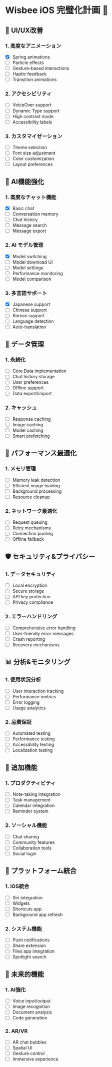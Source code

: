 # Wisbee iOS 完璧化計画 🎯

## 🎨 UI/UX改善

### 1. 高度なアニメーション
- [x] Spring animations
- [ ] Particle effects
- [ ] Gesture-based interactions
- [ ] Haptic feedback
- [ ] Transition animations

### 2. アクセシビリティ
- [ ] VoiceOver support
- [ ] Dynamic Type support
- [ ] High contrast mode
- [ ] Accessibility labels

### 3. カスタマイゼーション
- [ ] Theme selection
- [ ] Font size adjustment
- [ ] Color customization
- [ ] Layout preferences

## 🤖 AI機能強化

### 1. 高度なチャット機能
- [x] Basic chat
- [ ] Conversation memory
- [ ] Chat history
- [ ] Message search
- [ ] Message export

### 2. AI モデル管理
- [x] Model switching
- [ ] Model download UI
- [ ] Model settings
- [ ] Performance monitoring
- [ ] Model comparison

### 3. 多言語サポート
- [x] Japanese support
- [ ] Chinese support
- [ ] Korean support
- [ ] Language detection
- [ ] Auto-translation

## 💾 データ管理

### 1. 永続化
- [ ] Core Data implementation
- [ ] Chat history storage
- [ ] User preferences
- [ ] Offline support
- [ ] Data export/import

### 2. キャッシュ
- [ ] Response caching
- [ ] Image caching
- [ ] Model caching
- [ ] Smart prefetching

## 🔧 パフォーマンス最適化

### 1. メモリ管理
- [ ] Memory leak detection
- [ ] Efficient image loading
- [ ] Background processing
- [ ] Resource cleanup

### 2. ネットワーク最適化
- [ ] Request queuing
- [ ] Retry mechanisms
- [ ] Connection pooling
- [ ] Offline fallback

## 🛡️ セキュリティ&プライバシー

### 1. データセキュリティ
- [ ] Local encryption
- [ ] Secure storage
- [ ] API key protection
- [ ] Privacy compliance

### 2. エラーハンドリング
- [ ] Comprehensive error handling
- [ ] User-friendly error messages
- [ ] Crash reporting
- [ ] Recovery mechanisms

## 📊 分析&モニタリング

### 1. 使用状況分析
- [ ] User interaction tracking
- [ ] Performance metrics
- [ ] Error logging
- [ ] Usage analytics

### 2. 品質保証
- [ ] Automated testing
- [ ] Performance testing
- [ ] Accessibility testing
- [ ] Localization testing

## 🎁 追加機能

### 1. プロダクティビティ
- [ ] Note-taking integration
- [ ] Task management
- [ ] Calendar integration
- [ ] Reminder system

### 2. ソーシャル機能
- [ ] Chat sharing
- [ ] Community features
- [ ] Collaboration tools
- [ ] Social login

## 📱 プラットフォーム統合

### 1. iOS統合
- [ ] Siri integration
- [ ] Widgets
- [ ] Shortcuts app
- [ ] Background app refresh

### 2. システム機能
- [ ] Push notifications
- [ ] Share extension
- [ ] Files app integration
- [ ] Spotlight search

## 🔮 未来的機能

### 1. AI強化
- [ ] Voice input/output
- [ ] Image recognition
- [ ] Document analysis
- [ ] Code generation

### 2. AR/VR
- [ ] AR chat bubbles
- [ ] Spatial UI
- [ ] Gesture control
- [ ] Immersive experience
